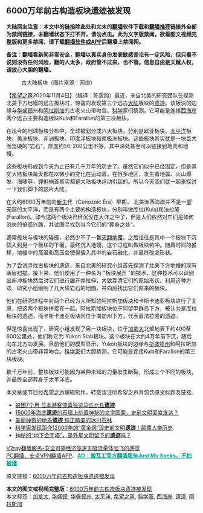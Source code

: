  <h2>6000万年前古构造板块遗迹被发现</h2> <p class="notice"><b>大陆网友注意：本文中的链接除此处和文末的<a href="https://github.com/bannedbook/fanqiang" >翻墙</a>软件下载和<a href="https://github.com/killgcd/justmysocks/blob/master/README.md">翻墙推荐</a>链接外全部为禁网链接，未翻墙状态下打不开，请勿点击。此为文字版禁闻，欲看图文视频完整版和更多禁闻，请下载<a href="https://github.com/bannedbook/fanqiang">翻墙软件或APP</a>后翻墙上禁闻网。</p><p>备注：翻墙看新闻非常安全，翻墙以真实身份发表敏感言论有一定风险，但只看不说则没有任何风险，翻的人太多，政府管不过来，也不管。信息自由是天赋人权，请放心大胆的翻墙。</b></p>  <div class="entry"> <figure><figcaption>古大陆板块（图片来源：网络）</figcaption></figure> <p>【<span class='wp_keywordlink_affiliate'><a href="https://www.soundofhope.org" title="希望之声" target="_blank">希望之声</a></span>2020年11月4日】（编译：陈雯韵）最近，来自北美的研究团队在探测北美下方地幔的远古板块时，惊喜的发现第三个远古<span class='wp_keywordlink_affiliate'><a href="https://www.bannedbook.org/" title="大陆" target="_blank">大陆</a></span>版块的<a href="https://www.bannedbook.org/bnews/tag/%E9%81%97%E8%BF%B9/" class="st_tag internal_tag" rel="tag" title="标签 遗迹 下的日志">遗迹</a>。该板块的边缘与<a href="https://www.bannedbook.org/bnews/tag/%e5%8d%8e%e7%9b%9b%e9%a1%bf/" class="st_tag internal_tag" rel="tag" title="标签 华盛顿 下的日志">华盛顿</a>州和<a href="https://www.bannedbook.org/bnews/tag/%e9%98%bf%e6%8b%89%e6%96%af%e5%8a%a0/" class="st_tag internal_tag" rel="tag" title="标签 阿拉斯加 下的日志">阿拉斯加</a>的古老火山带吻合。<span class='wp_keywordlink'><a href="https://www.bannedbook.org/forum11/topic309.html" title="禁片：“科学”的棍子" target="_blank">科学</a></span>家们猜测，它可能是连接<a href="https://www.bannedbook.org/bnews/tag/%e8%a5%bf%e6%b5%b7%e5%b2%b8/" class="st_tag internal_tag" rel="tag" title="标签 西海岸 下的日志">西海岸</a>两个远古主要构造板块Kula和Farallon的第三块板块。</p> <p>在现今的地球板块分布中，全球被划分成六大板块，分别是欧亚板块、<a href="https://www.bannedbook.org/bnews/tag/%e5%a4%aa%e5%b9%b3%e6%b4%8b/" class="st_tag internal_tag" rel="tag" title="标签 太平洋 下的日志">太平洋</a>板块、美洲板块、非洲板块、印度洋板块和南极洲板块。这些板块其实就是一块巨大而坚硬的“岩石”，厚度约50-200公里不等，其中深处甚至可以链接到地壳和地幔。</p>  <p>这些板块形成到今天为止已有几千万年的历史了。虽然它们似乎已经固定，但是其实大陆板块每天都在以微小的变化在运动着，在很多地区，发生着地震、火山爆发、海啸等，罪魁祸首其实都是大陆板块运动引起的。所以今天我们就一起来探讨一下我们脚下的这片大陆。</p> <p>在大约6000万年前的<span class='wp_keywordlink'><a href="https://www.bannedbook.org/forum2/topic1642.html" title="正见网《新生》" target="_blank">新生</a></span>代（Cenozoic Era）早期， 北美洲西海岸并不是一望无际的太平洋，而是有两个主要的构造板块，分别叫做库拉(Kula)和法拉隆(Farallon)。如今这两个板块已经沉没在大洋之中了，但是人们依然对它们是如何消失的倍感兴趣，并试图寻找到当今它们的“葬身之处”。</p>  <p>通常板块与板块的碰撞，必然少不了一番<span class='wp_keywordlink'><a href="https://www.bannedbook.org/forum2/topic1242.html" title="天翻地覆慨而慷：记南开大学无产阶级文化大革命" target="_blank">天翻地覆</a></span>，之后往往是其中一个板块下沉插入到另一个板块的下面，最终沉入地幔，这个过程叫做板块俯冲。随着时间的推移，地幔中的高温和高压会使得插入其中的岩石融化，并最终改变形状。</p> <p>为了尝试寻找古板块的遗迹，来自北美的研究小组首先探测了北美下方地幔的现有断层扫描。接下来，他们使用了一种名为 &quot;板块展开 &quot;的技术，这种技术可以识别出俯冲板块然后对它们进行展开并拉伸，大致弄清它们的原始形状。利用这种方法，研究小组绘制了几大块岩石的地图，并向后找出它们原来的板块。</p>  <p>他们在研究过程中对两个已经为人所知的阿拉斯加板块和卡斯卡迪亚板块进行了复原，把这两个板块拼接在一起。阿拉斯加板块位于阿留申群岛下方，被认为是库拉板块的遗迹，而卡斯卡迪亚板块则位于南加州下方，代表着法拉隆的遗迹。</p> <p>但是惊喜出现了，研究小组发现了另一块板块，位于<a href="https://www.bannedbook.org/bnews/tag/%e5%8a%a0%e6%8b%bf%e5%a4%a7/" class="st_tag internal_tag" rel="tag" title="标签 加拿大 下的日志">加拿大</a>北部地表下约400至600公里处，他们称它为 Yukon Slab板块。这个板块在大约4万年前下沉，随后向东北方向发展。目前他们的模型显示，Yukon板块的边缘与<a href="https://www.bannedbook.org/bnews/tag/%E5%8D%8E%E7%9B%9B%E9%A1%BF%E5%B7%9E/" class="st_tag internal_tag" rel="tag" title="标签 华盛顿州 下的日志">华盛顿州</a>和阿拉斯加的古老火山带非常吻合。<a href="https://www.bannedbook.org/bnews/tag/%e7%a7%91%e5%ad%a6%e5%ae%b6/" class="st_tag internal_tag" rel="tag" title="标签 科学家 下的日志">科学家</a>们大胆猜测，它可能是连接Kula和Farallon的第三块板块。</p>  <p>数千万年前，整块板块可能因为某种未知的力量发生断裂，形成三个不同的板块，并最终全部葬身于太平洋底。</p> <p>本文章或节目经<a href="https://www.bannedbook.org/bnews/tag/%e5%b8%8c%e6%9c%9b%e4%b9%8b%e5%a3%b0/" class="st_tag internal_tag" rel="tag" title="标签 希望之声 下的日志">希望之声</a>编辑制作，转载请注明希望之声并包含原文标题及链接。</p> <ul class='op-related-articles' title='相关阅读'> <li><a href='https://www.bannedbook.org/bnews/bannedvideo/20201025/1419776.html' target='_blank'>被困7个月 日本游客惊喜独览马丘比丘<b>遗迹</b></a></li> <li><a href='https://www.bannedbook.org/bnews/comments/20201014/1413794.html' target='_blank'>15000年海底<b>遗迹</b>的石墙上刻着神秘的文字图案，史前文明高度发达？</a></li> <li><a href='https://www.bannedbook.org/bnews/funmedia/20201009/1410734.html' target='_blank'>美丽神奇的地质<b>遗迹</b> 纯正精美的冰川石林</a></li> <li><a href='https://www.bannedbook.org/bnews/comments/20201002/1406592.html' target='_blank'>科学家发现距今12000年的“黄金洞”现史前文明<b>遗迹</b>！颠覆人类历史</a></li> <li><a href='https://www.bannedbook.org/bnews/comments/20201001/1406052.html' target='_blank'>神秘的“地下金字塔”，是外星文明留下的<b>遗迹</b>吗？</a></li> </ul> <p class="texttj"> <a href="https://www.bannedbook.org/forum23/topic22702.html" target="_blank">V2ray翻墙服务-安全可靠经济高速无限流量体验飞的感觉</a><br/> <a href="https://github.com/bannedbook/fanqiang/wiki/%E7%A6%81%E9%97%BB%E7%BD%91%E5%AE%89%E5%8D%93%E7%BF%BB%E5%A2%99%E6%96%B0%E9%97%BBAPP" target="_blank">PC翻墙、安卓VPN翻墙APP</a>、<span onclick="window.open('https://github.com/killgcd/justmysocks/blob/master/README.md')" style="font-weight:bold;color:#00A191;cursor:pointer;text-decoration:underline;outline:none">AD：搬瓦工官方翻墙服务Just My Socks，不怕被墙</span></p><p>原文链接：<a class="src_link"  href="https://www.soundofhope.org/post/439543" target="_blank">6000万年前古构造板块遗迹被发现</a></p><a name='sharetosocial'></a>       <div><b>本文的图文或视频完整版</b>：<a href='https://www.bannedbook.org/bnews/comments/20201105/1426237.html'>6000万年前古构造板块遗迹被发现</a></div>  </div><!--END ENTRY--> <div class="postfooter"> <div>本文标签：<a href="https://www.bannedbook.org/bnews/tag/%e5%8a%a0%e6%8b%bf%e5%a4%a7/" rel="tag">加拿大</a>, <a href="https://www.bannedbook.org/bnews/tag/%e5%8d%8e%e7%9b%9b%e9%a1%bf/" rel="tag">华盛顿</a>, <a href="https://www.bannedbook.org/bnews/tag/%E5%8D%8E%E7%9B%9B%E9%A1%BF%E5%B7%9E/" rel="tag">华盛顿州</a>, <a href="https://www.bannedbook.org/bnews/tag/%e5%a4%aa%e5%b9%b3%e6%b4%8b/" rel="tag">太平洋</a>, <a href="https://www.bannedbook.org/bnews/tag/%e5%b8%8c%e6%9c%9b%e4%b9%8b%e5%a3%b0/" rel="tag">希望之声</a>, <a href="https://www.bannedbook.org/bnews/tag/%e7%a7%91%e5%ad%a6%e5%ae%b6/" rel="tag">科学家</a>, <a href="https://www.bannedbook.org/bnews/tag/%e8%a5%bf%e6%b5%b7%e5%b2%b8/" rel="tag">西海岸</a>, <a href="https://www.bannedbook.org/bnews/tag/%E9%81%97%E8%BF%B9/" rel="tag">遗迹</a>, <a href="https://www.bannedbook.org/bnews/tag/%e9%98%bf%e6%8b%89%e6%96%af%e5%8a%a0/" rel="tag">阿拉斯加</a></div>  </div><!--END POSTFOOTER--> 